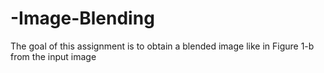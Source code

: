 # -Image-Blending
The goal of this assignment is to obtain a blended image like in Figure 1-b from the input image
